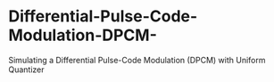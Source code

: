 # Differential-Pulse-Code-Modulation-DPCM-
Simulating a Differential Pulse-Code Modulation (DPCM) with Uniform Quantizer
